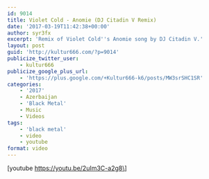 ```yaml
---
id: 9014
title: Violet Cold - Anomie (DJ Citadin V Remix)
date: '2017-03-19T11:42:38+00:00'
author: syr3fx
excerpt: 'Remix of Violet Cold''s Anomie song by DJ Citadin V.'
layout: post
guid: 'http://kultur666.com/?p=9014'
publicize_twitter_user:
    - kultur666
publicize_google_plus_url:
    - 'https://plus.google.com/+Kultur666-k6/posts/MW3srSHC1SR'
categories:
    - '2017'
    - Azerbaijan
    - 'Black Metal'
    - Music
    - Videos
tags:
    - 'black metal'
    - video
    - youtube
format: video
---
```


\[youtube https://youtu.be/2uIm3C-a2g8\]